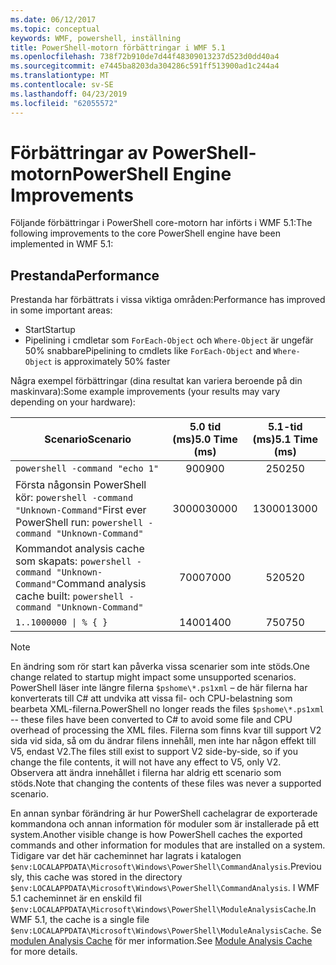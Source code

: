 ```yaml
---
ms.date: 06/12/2017
ms.topic: conceptual
keywords: WMF, powershell, inställning
title: PowerShell-motorn förbättringar i WMF 5.1
ms.openlocfilehash: 738f72b910de7d44f48309013237d523d0dd40a4
ms.sourcegitcommit: e7445ba8203da304286c591ff513900ad1c244a4
ms.translationtype: MT
ms.contentlocale: sv-SE
ms.lasthandoff: 04/23/2019
ms.locfileid: "62055572"
---
```

# <a name="powershell-engine-improvements"></a><span data-ttu-id="878e0-103">Förbättringar av PowerShell-motorn</span><span class="sxs-lookup"><span data-stu-id="878e0-103">PowerShell Engine Improvements</span></span>

<span data-ttu-id="878e0-104">Följande förbättringar i PowerShell core-motorn har införts i WMF 5.1:</span><span class="sxs-lookup"><span data-stu-id="878e0-104">The following improvements to the core PowerShell engine have been implemented in WMF 5.1:</span></span>

## <a name="performance"></a><span data-ttu-id="878e0-105">Prestanda</span><span class="sxs-lookup"><span data-stu-id="878e0-105">Performance</span></span>

<span data-ttu-id="878e0-106">Prestanda har förbättrats i vissa viktiga områden:</span><span class="sxs-lookup"><span data-stu-id="878e0-106">Performance has improved in some important areas:</span></span>

- <span data-ttu-id="878e0-107">Start</span><span class="sxs-lookup"><span data-stu-id="878e0-107">Startup</span></span>
- <span data-ttu-id="878e0-108">Pipelining i cmdletar som `ForEach-Object` och `Where-Object` är ungefär 50% snabbare</span><span class="sxs-lookup"><span data-stu-id="878e0-108">Pipelining to cmdlets like `ForEach-Object` and `Where-Object` is approximately 50% faster</span></span>

<span data-ttu-id="878e0-109">Några exempel förbättringar (dina resultat kan variera beroende på din maskinvara):</span><span class="sxs-lookup"><span data-stu-id="878e0-109">Some example improvements (your results may vary depending on your hardware):</span></span>

| <span data-ttu-id="878e0-110">Scenario</span><span class="sxs-lookup"><span data-stu-id="878e0-110">Scenario</span></span> | <span data-ttu-id="878e0-111">5.0 tid (ms)</span><span class="sxs-lookup"><span data-stu-id="878e0-111">5.0 Time (ms)</span></span> | <span data-ttu-id="878e0-112">5.1-tid (ms)</span><span class="sxs-lookup"><span data-stu-id="878e0-112">5.1 Time (ms)</span></span> |
| -------- | :---------------: | :---------------: |
| `powershell -command "echo 1"` | <span data-ttu-id="878e0-113">900</span><span class="sxs-lookup"><span data-stu-id="878e0-113">900</span></span> | <span data-ttu-id="878e0-114">250</span><span class="sxs-lookup"><span data-stu-id="878e0-114">250</span></span> |
| <span data-ttu-id="878e0-115">Första någonsin PowerShell kör: `powershell -command "Unknown-Command"`</span><span class="sxs-lookup"><span data-stu-id="878e0-115">First ever PowerShell run: `powershell -command "Unknown-Command"`</span></span> | <span data-ttu-id="878e0-116">30000</span><span class="sxs-lookup"><span data-stu-id="878e0-116">30000</span></span> | <span data-ttu-id="878e0-117">13000</span><span class="sxs-lookup"><span data-stu-id="878e0-117">13000</span></span> |
| <span data-ttu-id="878e0-118">Kommandot analysis cache som skapats: `powershell -command "Unknown-Command"`</span><span class="sxs-lookup"><span data-stu-id="878e0-118">Command analysis cache built: `powershell -command "Unknown-Command"`</span></span> | <span data-ttu-id="878e0-119">7000</span><span class="sxs-lookup"><span data-stu-id="878e0-119">7000</span></span> | <span data-ttu-id="878e0-120">520</span><span class="sxs-lookup"><span data-stu-id="878e0-120">520</span></span> |
| <code>1..1000000 &#124; % { }</code> | <span data-ttu-id="878e0-121">1400</span><span class="sxs-lookup"><span data-stu-id="878e0-121">1400</span></span> | <span data-ttu-id="878e0-122">750</span><span class="sxs-lookup"><span data-stu-id="878e0-122">750</span></span> |

> [!Note]
> <span data-ttu-id="878e0-123">En ändring som rör start kan påverka vissa scenarier som inte stöds.</span><span class="sxs-lookup"><span data-stu-id="878e0-123">One change related to startup might impact some unsupported scenarios.</span></span>
> <span data-ttu-id="878e0-124">PowerShell läser inte längre filerna `$pshome\*.ps1xml` – de här filerna har konverterats till C# att undvika att vissa fil- och CPU-belastning som bearbeta XML-filerna.</span><span class="sxs-lookup"><span data-stu-id="878e0-124">PowerShell no longer reads the files `$pshome\*.ps1xml` -- these files have been converted to C# to avoid some file and CPU overhead of processing the XML files.</span></span>
> <span data-ttu-id="878e0-125">Filerna som finns kvar till support V2 sida vid sida, så om du ändrar filens innehåll, men inte har någon effekt till V5, endast V2.</span><span class="sxs-lookup"><span data-stu-id="878e0-125">The files still exist to support V2 side-by-side, so if you change the file contents, it will not have any effect to V5, only V2.</span></span>
> <span data-ttu-id="878e0-126">Observera att ändra innehållet i filerna har aldrig ett scenario som stöds.</span><span class="sxs-lookup"><span data-stu-id="878e0-126">Note that changing the contents of these files was never a supported scenario.</span></span>

<span data-ttu-id="878e0-127">En annan synbar förändring är hur PowerShell cachelagrar de exporterade kommandona och annan information för moduler som är installerade på ett system.</span><span class="sxs-lookup"><span data-stu-id="878e0-127">Another visible change is how PowerShell caches the exported commands and other information for modules that are installed on a system.</span></span>
<span data-ttu-id="878e0-128">Tidigare var det här cacheminnet har lagrats i katalogen `$env:LOCALAPPDATA\Microsoft\Windows\PowerShell\CommandAnalysis`.</span><span class="sxs-lookup"><span data-stu-id="878e0-128">Previously, this cache was stored in the directory `$env:LOCALAPPDATA\Microsoft\Windows\PowerShell\CommandAnalysis`.</span></span>
<span data-ttu-id="878e0-129">I WMF 5.1 cacheminnet är en enskild fil `$env:LOCALAPPDATA\Microsoft\Windows\PowerShell\ModuleAnalysisCache`.</span><span class="sxs-lookup"><span data-stu-id="878e0-129">In WMF 5.1, the cache is a single file `$env:LOCALAPPDATA\Microsoft\Windows\PowerShell\ModuleAnalysisCache`.</span></span>
<span data-ttu-id="878e0-130">Se [modulen Analysis Cache](scenarios-features.md#module-analysis-cache) för mer information.</span><span class="sxs-lookup"><span data-stu-id="878e0-130">See [Module Analysis Cache](scenarios-features.md#module-analysis-cache) for more details.</span></span>